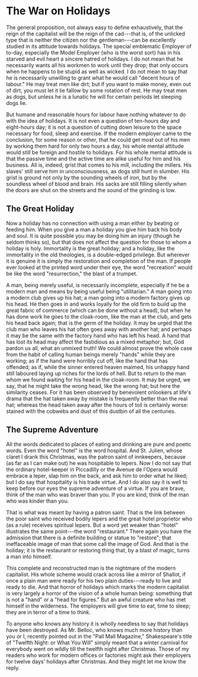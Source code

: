 # The War on Holidays

The general proposition, not always easy to define exhaustively, that the reign of the capitalist will be the reign of the cad---that is, of the unlicked type that is neither the citizen nor the gentleman---can be excellently studied in its attitude towards holidays. The special emblematic Employer of to-day, especially the Model Employer (who is the worst sort) has in his starved and evil heart a sincere hatred of holidays. I do not mean that he necessarily wants all his workmen to work until they drop; that only occurs when he happens to be stupid as well as wicked. I do not mean to say that he is necessarily unwilling to grant what he would call "decent hours of labour." He may treat men like dirt; but if you want to make money, even out of dirt, you must let it lie fallow by some rotation of rest. He may treat men as dogs, but unless he is a lunatic he will for certain periods let sleeping dogs lie.

But humane and reasonable hours for labour have nothing whatever to do with the idea of holidays. It is not even a question of ten-hours day and eight-hours day; it is not a question of cutting down leisure to the space necessary for food, sleep and exercise. If the modern employer came to the conclusion, for some reason or other, that he could get most out of his men by working them hard for only two hours a day, his whole mental attitude would still be foreign and hostile to holidays. For his whole mental attitude is that the passive time and the active time are alike useful for him and his business. All is, indeed, grist that comes to his mill, including the millers. His slaves' still serve him in unconsciousness, as dogs still hunt in slumber. His grist is ground not only by the sounding wheels of iron, but by the soundless wheel of blood and brain. His sacks are still filling silently when the doors are shut on the streets and the sound of the grinding is low.

## The Great Holiday

Now a holiday has no connection with using a man either by beating or feeding him. When you give a man a holiday you give him back his body and soul. It is quite possible you may be doing him an injury (though he seldom thinks so), but that does not affect the question for those to whom a holiday is holy. Immortality is the great holiday; and a holiday, like the immortality in the old theologies, is a double-edged privilege. But wherever it is genuine it is simply the restoration and completion of the man. If people ever looked at the printed word under their eye, the word "recreation" would be like the word "resurrection," the blast of a trumpet.

A man, being merely useful, is necessarily incomplete, especially if he be a modern man and means by being useful being "utilitarian." A man going into a modern club gives up his hat; a man going into a modern factory gives up his head. He then goes in and works loyally for the old firm to build up the great fabric of commerce (which can be done without a head), but when he has done work he goes to the cloak-room, like the man at the club, and gets his head back again; that is the germ of the holiday. It may be urged that the club man who leaves his hat often goes away with another hat; and perhaps it may be the same with the factory hand who has left his head. A hand that has lost its head may affect the fastidious as a mixed metaphor; but, God pardon us all, what an unmixed truth! We could almost prove the whole case from the habit of calling human beings merely "hands" while they are working; as if the hand were horribly cut off, like the hand that has offended; as if, while the sinner entered heaven maimed, his unhappy hand still laboured laying up riches for the lords of hell. But to return to the man whom we found waiting for his head in the cloak-room. It may be urged, we say, that he might take the wrong head, like the wrong hat; but here the similarity ceases. For it has been observed by benevolent onlookers at life's drama that the hat taken away by mistake is frequently better than the real hat; whereas the head taken away after the hours of toil is certainly worse: stained with the cobwebs and dust of this dustbin of all the centuries.

## The Supreme Adventure

All the words dedicated to places of eating and drinking are pure and poetic words. Even the word "hotel" is the word hospital. And St. Julien, whose claret I drank this Christmas, was the patron saint of innkeepers, because (as far as I can make out) he was hospitable to lepers. Now I do not say that the ordinary hotel-keeper in Piccadilly or the Avenue de l'Opera would embrace a leper, slap him on the back, and ask him to order what he liked; but I do say that hospitality is his trade virtue. And I do also say it is well to keep before our eyes the supreme adventure of a virtue. If you are brave, think of the man who was braver than you. If you are kind, think of the man who was kinder than you.

That is what was meant by having a patron saint. That is the link between the poor saint who received bodily lepers and the great hotel proprietor who (as a rule) receives spiritual lepers. But a word yet weaker than "hotel" illustrates the same point---the word "restaurant." There again you have the admission that there is a definite building or statue to "restore"; that ineffaceable image of man that some call the image of God. And that is the holiday; it is the restaurant or restoring thing that, by a blast of magic, turns a man into himself.

This complete and reconstructed man is the nightmare of the modern capitalist. His whole scheme would crack across like a mirror of Shallot, if once a plain man were ready for his two plain duties---ready to live and ready to die. And that horror of holidays which marks the modern capitalist is very largely a horror of the vision of a whole human being: something that is not a "hand" or a "head for figures." But an awful creature who has met himself in the wilderness. The employers will give time to eat, time to sleep; they are in terror of a time to think.

To anyone who knows any history it is wholly needless to say that holidays have been destroyed. As Mr. Belloc, who knows much more history than you or I, recently pointed out in the "Pall Mall Magazine," Shakespeare's title of "Twelfth Night: or What You Will" simply meant that a winter carnival for everybody went on wildly till the twelfth night after Christmas. Those of my readers who work for modern offices or factories might ask their employers for twelve days' holidays after Christmas. And they might let me know the reply.

